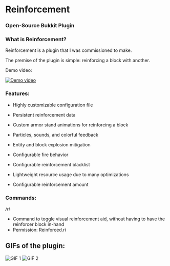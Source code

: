 # Reinforcement
### Open-Source Bukkit Plugin

### What is Reinforcement?
  Reinforcement is a plugin that I was commissioned to make.

  The premise of the plugin is simple: reinforcing a block with another.

  Demo video:
  
  [![Demo video](https://img.youtube.com/vi/CzVk9OmW9uI/0.jpg)](https://www.youtube.com/watch?v=CzVk9OmW9uI "Demo video")

### Features:

  - Highly customizable configuration file

  - Persistent reinforcement data

  - Custom armor stand animations for reinforcing a block

  - Particles, sounds, and colorful feedback

  - Entity and block explosion mitigation

  - Configurable fire behavior

  - Configurable reinforcement blacklist
  
  - Lightweight resource usage due to many optimizations

  - Configurable reinforcement amount

### Commands:

*/ri*
- Command to toggle visual reinforcement aid, without having to have the reinforcer block in-hand
- Permission: Reinforced.ri

## GIFs of the plugin:
![GIF 1](https://github.com/trevorzucker/Reinforcement/raw/master/gif/demo1.gif)
![GIF 2](https://github.com/trevorzucker/Reinforcement/raw/master/gif/demo2.gif)
